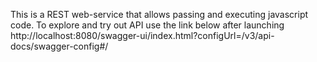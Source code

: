 This is a REST web-service that allows passing and executing javascript code. 
To explore and try out API use the link below after launching
http://localhost:8080/swagger-ui/index.html?configUrl=/v3/api-docs/swagger-config#/ 
